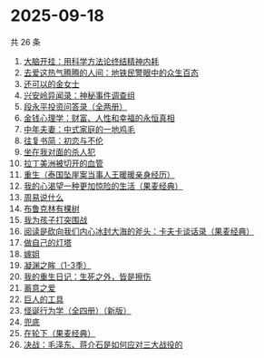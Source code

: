 # 2025-09-18

共 26 条

<!-- BEGIN WEREAD -->
<!-- 最后更新时间 2025-09-18 08:40:59 +0800 -->
1. [大脑开挂：用科学方法论终结精神内耗](https://weread.qq.com/web/bookDetail/8fb327d0813aba5c5g012489)
1. [去爱这热气腾腾的人间：地铁民警眼中的众生百态](https://weread.qq.com/web/bookDetail/77f32c70813aba692g019ed4)
1. [还可以的金女士](https://weread.qq.com/web/bookDetail/74f32b50813aba67eg016b50)
1. [兴安岭异闻录：神秘事件调查组](https://weread.qq.com/web/bookDetail/b18329d0813aba684g017320)
1. [段永平投资问答录（全两册）](https://weread.qq.com/web/bookDetail/38e32c00813ab9f99g0102af)
1. [金钱心理学：财富、人性和幸福的永恒真相](https://weread.qq.com/web/bookDetail/6ab326d0813ab7f97g014662)
1. [中年夫妻：中式家庭的一地鸡毛](https://weread.qq.com/web/bookDetail/84d320b0813aba5b4g01798c)
1. [往复书简：初恋与不伦](https://weread.qq.com/web/bookDetail/4d6325c0813ab67dag011461)
1. [坐在我对面的杀人犯](https://weread.qq.com/web/bookDetail/ac532770813aba51ag017c87)
1. [拉丁美洲被切开的血管](https://weread.qq.com/web/bookDetail/85432b007191874f8549b73)
1. [重生（泰国坠崖案当事人王暖暖亲身经历）](https://weread.qq.com/web/bookDetail/f56324b0813aba592g019f29)
1. [我的心渴望一种更加惊险的生活（果麦经典）](https://weread.qq.com/web/bookDetail/dcd327a0813aba5abg019cde)
1. [周易说什么](https://weread.qq.com/web/bookDetail/9d632660813aba3f4g01716a)
1. [布鲁克林有棵树](https://weread.qq.com/web/bookDetail/8f032d50813ab7957g019979)
1. [我为孩子打突围战](https://weread.qq.com/web/bookDetail/2de32bf0813ab8de9g019ec3)
1. [阅读是砍向我们内心冰封大海的斧头：卡夫卡谈话录（果麦经典）](https://weread.qq.com/web/bookDetail/0fe32f10728dd59e0fe60bf)
1. [做自己的灯塔](https://weread.qq.com/web/bookDetail/b4932f70813ab9a69g019a5a)
1. [嫁姐](https://weread.qq.com/web/bookDetail/a4732730813aba576g0143c7)
1. [凝渊之眸（1-3季）](https://weread.qq.com/web/bookDetail/d7232730813aba5b4g018478)
1. [我的重生日记：生死之外，皆是擦伤](https://weread.qq.com/web/bookDetail/d7432640813ab9560g013cc5)
1. [蓄意之爱](https://weread.qq.com/web/bookDetail/43532ca0813aba568g018253)
1. [巨人的工具](https://weread.qq.com/web/bookDetail/4b4327a0716d376e4b489f0)
1. [怪诞行为学（全四册）（新版）](https://weread.qq.com/web/bookDetail/84e325e05e1bb084e73d5ae)
1. [兜底](https://weread.qq.com/web/bookDetail/69f32160813ab9718g011b1b)
1. [在轮下（果麦经典）](https://weread.qq.com/web/bookDetail/8f732c00813aba58fg0158c0)
1. [决战：毛泽东、蒋介石是如何应对三大战役的](https://weread.qq.com/web/bookDetail/4fa32d807212b0814fa3b09)
<!-- END WEREAD -->